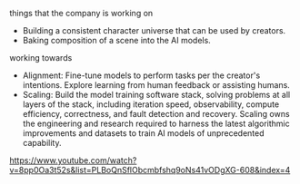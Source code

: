 things that the company is working on
- Building a consistent character universe that can be used by creators.
- Baking composition of a scene into the AI models.

working towards
- Alignment: Fine-tune models to perform tasks per the creator's intentions. Explore learning from human feedback or assisting humans.
- Scaling: Build the model training software stack, solving problems at all layers of the stack, including iteration speed, observability, compute efficiency, correctness, and fault detection and recovery. Scaling owns the engineering and research required to harness the latest algorithmic improvements and datasets to train AI models of unprecedented capability.

https://www.youtube.com/watch?v=8pp0Oa3t52s&list=PLBoQnSflObcmbfshq9oNs41vODgXG-608&index=4